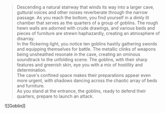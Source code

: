 >Descending a natural stairway that winds its way into a larger cave, guttural voices and other noises reverberate through the narrow passage. As you reach the bottom, you find yourself in a dimly lit chamber that serves as the quarters of a group of goblins. The rough hewn walls are adorned with crude drawings, and various beds and pieces of furniture are strewn haphazardly, creating an atmosphere of disarray.
><br>In the flickering light, you notice ten goblins hastily gathering swords and equipping themselves for battle. The metallic clinks of weapons being unsheathed resonate in the cave, creating an ominous soundtrack to the unfolding scene. The goblins, with their sharp features and greenish skin, eye you with a mix of hostility and determination.
><br>The cave's confined space makes their preparations appear even more urgent, with shadows dancing across the chaotic array of beds and furniture.
><br>As you stand at the entrance, the goblins, ready to defend their quarters, prepare to launch an attack.

![[Goblin]]